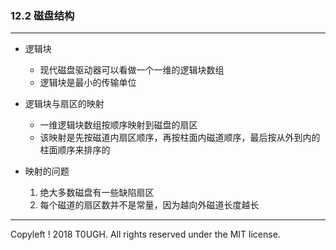### 12.2 磁盘结构
---
- 逻辑块
    - 现代磁盘驱动器可以看做一个一维的逻辑块数组
    - 逻辑块是最小的传输单位
- 逻辑块与扇区的映射
    - 一维逻辑块数组按顺序映射到磁盘的扇区
    - 该映射是先按磁道内扇区顺序，再按柱面内磁道顺序，最后按从外到内的柱面顺序来排序的

- 映射的问题
    1. 绝大多数磁盘有一些缺陷扇区
    2. 每个磁道的扇区数并不是常量，因为越向外磁道长度越长
---
Copyleft ! 2018 T0UGH. All rights reserved under the MIT license.
